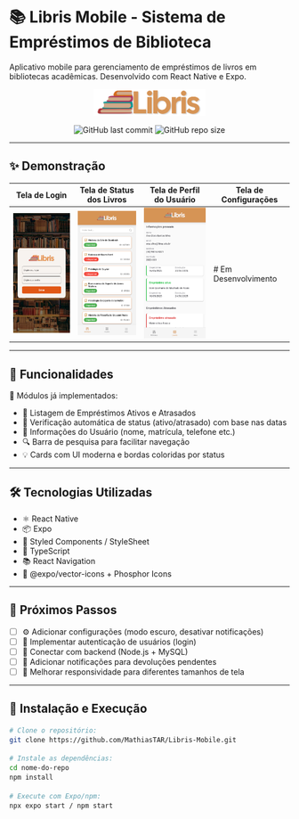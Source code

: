 # 📚 Libris Mobile - Sistema de Empréstimos de Biblioteca

Aplicativo mobile para gerenciamento de empréstimos de livros em bibliotecas acadêmicas. Desenvolvido com React Native e Expo.

<div align="center">
  <img src="/assets/images/libris2.png" width="200" alt="Logo Libris">

![GitHub last commit](https://img.shields.io/github/last-commit/MathiasTAR/LibrisMobile)
![GitHub repo size](https://img.shields.io/github/repo-size/MathiasTAR/LibrisMobile)

</div>

---

## ✨ Demonstração

| Tela de Login                                             | Tela de Status dos Livros                              | Tela de Perfil do Usuário                                  | Tela de Configurações
| --------------------------------------------------------- | --------------------------------------------------------- | ---------------------------------------------------------- | ---------------------------------------------------------- |
| <img src="/assets/images/telalogin" width="200"> | <img src="/assets/images/menubiblioteca" width="200"> | <img src="/assets/images/menuusuario" width="200"> | # Em Desenvolvimento

---

## 🚀 Funcionalidades

📌 Módulos já implementados:

* 📖 Listagem de Empréstimos Ativos e Atrasados
* 📅 Verificação automática de status (ativo/atrasado) com base nas datas
* 👤 Informações do Usuário (nome, matrícula, telefone etc.)
* 🔍 Barra de pesquisa para facilitar navegação
* 💡 Cards com UI moderna e bordas coloridas por status

---

## 🛠 Tecnologias Utilizadas

* ⚛️ React Native
* 📦 Expo
* 💅 Styled Components / StyleSheet
* 🧮 TypeScript
* 📚 React Navigation
* 🎨 @expo/vector-icons + Phosphor Icons

---

## 📌 Próximos Passos

* [ ] ⚙️ Adicionar configurações (modo escuro, desativar notificações)
* [ ] 🔐 Implementar autenticação de usuários (login)
* [ ] 🔄 Conectar com backend (Node.js + MySQL)
* [ ] 🔔 Adicionar notificações para devoluções pendentes
* [ ] 🎨 Melhorar responsividade para diferentes tamanhos de tela

---

## 🔧 Instalação e Execução

```bash
# Clone o repositório:
git clone https://github.com/MathiasTAR/Libris-Mobile.git

# Instale as dependências:
cd nome-do-repo
npm install

# Execute com Expo/npm:
npx expo start / npm start
